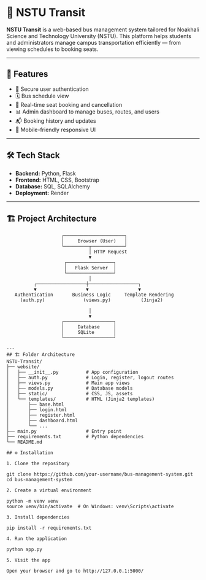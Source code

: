 # 🚌 NSTU Transit

**NSTU Transit** is a web-based bus management system tailored for Noakhali Science and Technology University (NSTU). This platform helps students and administrators manage campus transportation efficiently — from viewing schedules to booking seats.

---

## 🚀 Features

- 🔐 Secure user authentication
- 🗓️ Bus schedule view
- 🎫 Real-time seat booking and cancellation
- 📊 Admin dashboard to manage buses, routes, and users
- 📬 Booking history and updates
- 📱 Mobile-friendly responsive UI

---

## 🛠️ Tech Stack

- **Backend:** Python, Flask
- **Frontend:** HTML, CSS, Bootstrap
- **Database:** SQL, SQLAlchemy
- **Deployment:** Render

---

## 🏗️ Project Architecture

```text
                    ┌──────────────────────┐
                    │     Browser (User)   │
                    └─────────┬────────────┘
                              │ HTTP Request
                              ▼
                     ┌─────────────────┐
                     │   Flask Server  │
                     └─────────────────┘
                              │
          ┌──────────────────┼──────────────────┐
          ▼                  ▼                  ▼
   Authentication       Business Logic     Template Rendering
     (auth.py)              (views.py)           (Jinja2)

                              │
                              ▼
                    ┌──────────────────┐
                    │     Database     │
                    │     SQLite       │
                    └──────────────────┘

---
## 🏗️ Folder Architecture
NSTU-Transit/
├── website/
│   ├── __init__.py          # App configuration
│   ├── auth.py              # Login, register, logout routes
│   ├── views.py             # Main app views
│   ├── models.py            # Database models
│   ├── static/              # CSS, JS, assets
│   └── templates/           # HTML (Jinja2 templates)
│       ├── base.html
│       ├── login.html
│       ├── register.html
│       ├── dashboard.html
│       └── ...
├── main.py                  # Entry point
├── requirements.txt         # Python dependencies
└── README.md

## ⚙️ Installation

1. Clone the repository

git clone https://github.com/your-username/bus-management-system.git  
cd bus-management-system

2. Create a virtual environment

python -m venv venv  
source venv/bin/activate  # On Windows: venv\Scripts\activate

3. Install dependencies

pip install -r requirements.txt

4. Run the application

python app.py

5. Visit the app

Open your browser and go to http://127.0.0.1:5000/




